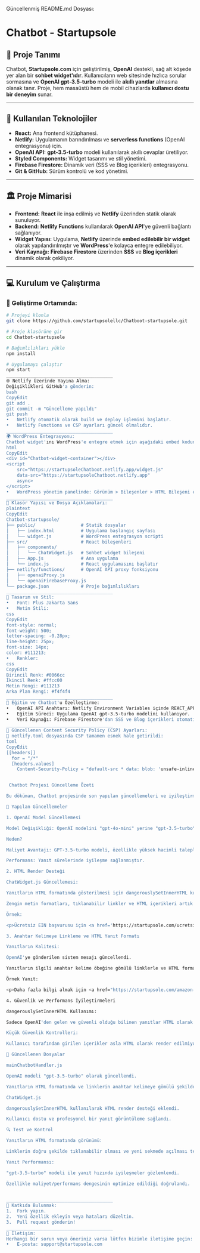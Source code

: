 Güncellenmiş README.md Dosyası:
# Chatbot - Startupsole

## 📄 Proje Tanımı

Chatbot, **Startupsole.com** için geliştirilmiş, **OpenAI** destekli, sağ alt köşede yer alan bir **sohbet widget'ıdır**. Kullanıcıların web sitesinde hızlıca sorular sormasına ve **OpenAI gpt-3.5-turbo** modeli ile **akıllı yanıtlar** almasına olanak tanır. Proje, hem masaüstü hem de mobil cihazlarda **kullanıcı dostu bir deneyim** sunar.

---

## 🚀 Kullanılan Teknolojiler

- **React:** Ana frontend kütüphanesi.
- **Netlify:** Uygulamanın barındırılması ve **serverless functions** (OpenAI entegrasyonu) için.
- **OpenAI API:** **gpt-3.5-turbo** modeli kullanılarak akıllı cevaplar üretiliyor.
- **Styled Components:** Widget tasarımı ve stil yönetimi.
- **Firebase Firestore:** Dinamik veri (SSS ve Blog içerikleri) entegrasyonu.
- **Git & GitHub:** Sürüm kontrolü ve kod yönetimi.

---

## 🏛️ Proje Mimarisi

- **Frontend:** **React** ile inşa edilmiş ve **Netlify** üzerinden statik olarak sunuluyor.
- **Backend:** **Netlify Functions** kullanılarak **OpenAI API**'ye güvenli bağlantı sağlanıyor.
- **Widget Yapısı:** Uygulama, **Netlify** üzerinde **embed edilebilir bir widget** olarak yapılandırılmıştır ve **WordPress**'e kolayca entegre edilebiliyor.
- **Veri Kaynağı:** **Firebase Firestore** üzerinden **SSS** ve **Blog içerikleri** dinamik olarak çekiliyor.

---

## 💻 Kurulum ve Çalıştırma

### 📂 **Geliştirme Ortamında:**

```bash
# Projeyi klonla
git clone https://github.com/startupsolellc/Chatboot-startupsole.git

# Proje klasörüne gir
cd Chatbot-startupsole

# Bağımlılıkları yükle
npm install

# Uygulamayı çalıştır
npm start
________________________________________
🌐 Netlify Üzerinde Yayına Alma:
Değişiklikleri GitHub'a gönderin:
bash
CopyEdit
git add .
git commit -m "Güncelleme yapıldı"
git push
•	Netlify otomatik olarak build ve deploy işlemini başlatır.
•	Netlify Functions ve CSP ayarları güncel olmalıdır.
________________________________________
🌍 WordPress Entegrasyonu:
Chatbot widget'ını WordPress'e entegre etmek için aşağıdaki embed kodunu kullanabilirsiniz:
html
CopyEdit
<div id="Chatbot-widget-container"></div>
<script
    src="https://startupsoleChatboot.netlify.app/widget.js"
    data-src="https://startupsoleChatboot.netlify.app"
    async>
</script>
•	WordPress yönetim panelinde: Görünüm > Bileşenler > HTML Bileşeni ekleyerek bu kodu yapıştırın.
________________________________________
📂 Klasör Yapısı ve Dosya Açıklamaları:
plaintext
CopyEdit
Chatbot-startupsole/
├── public/                 # Statik dosyalar
│   ├── index.html          # Uygulama başlangıç sayfası
│   └── widget.js           # WordPress entegrasyon scripti
├── src/                    # React bileşenleri
│   ├── components/
│   │   └── ChatWidget.js   # Sohbet widget bileşeni
│   ├── App.js              # Ana uygulama
│   └── index.js            # React uygulamasını başlatır
├── netlify/functions/      # OpenAI API proxy fonksiyonu
│   ├── openaiProxy.js
│   └── openaiFirebaseProxy.js
└── package.json            # Proje bağımlılıkları
________________________________________
🎨 Tasarım ve Stil:
•	Font: Plus Jakarta Sans
•	Metin Stili:
css
CopyEdit
font-style: normal;
font-weight: 500;
letter-spacing: -0.28px;
line-height: 25px;
font-size: 14px;
color: #111213;
•	Renkler:
css
CopyEdit
Birincil Renk: #0066cc
İkincil Renk: #ffcc00
Metin Rengi: #111213
Arka Plan Rengi: #f4f4f4
________________________________________
🧠 Eğitim ve Chatbot'u Özelleştirme:
•	OpenAI API Anahtarı: Netlify Environment Variables içinde REACT_APP_OPENAI_API_KEY olarak tanımlı.
•	Eğitim Süreci: Uygulama OpenAI gpt-3.5-turbo modelini kullanıyor.
•	Veri Kaynağı: Firebase Firestore'dan SSS ve Blog içerikleri otomatik olarak çekiliyor.
________________________________________
🔄 Güncellenen Content Security Policy (CSP) Ayarları:
📄 netlify.toml dosyasında CSP tamamen esnek hale getirildi:
toml
CopyEdit
[[headers]]
  for = "/*"
  [headers.values]
    Content-Security-Policy = "default-src * data: blob: 'unsafe-inline' 'unsafe-eval'; connect-src *; script-src * 'unsafe-inline' 'unsafe-eval'; style-src * 'unsafe-inline'; frame-src *;"


 Chatbot Projesi Güncelleme Özeti

Bu döküman, Chatbot projesinde son yapılan güncellemeleri ve iyileştirmeleri özetlemektedir. Özellikle OpenAI entegrasyonu, HTML render desteği ve maliyet optimizasyonları hakkında bilgi verecektir.

🚀 Yapılan Güncellemeler

1. OpenAI Model Güncellemesi

Model Değişikliği: OpenAI modelini "gpt-4o-mini" yerine "gpt-3.5-turbo" modeline geçirdik.

Neden?

Maliyet Avantajı: GPT-3.5-turbo modeli, özellikle yüksek hacimli taleplerde maliyetleri önemli ölçüde düşürmektedir.

Performans: Yanıt sürelerinde iyileşme sağlanmıştır.

2. HTML Render Desteği

ChatWidget.js Güncellemesi:

Yanıtların HTML formatında gösterilmesi için dangerouslySetInnerHTML kullanıldı.

Zengin metin formatları, tıklanabilir linkler ve HTML içerikleri artık doğru şekilde gösteriliyor.

Örnek:

<p>Ücretsiz EIN başvurusu için <a href='https://startupsole.com/ucretsiz-ein-basvuru-kampanyasi/' target='_blank'>bu içeriğe</a> göz atabilirsiniz.</p>

3. Anahtar Kelimeye Linkleme ve HTML Yanıt Formatı

Yanıtların Kalitesi:

OpenAI'ye gönderilen sistem mesajı güncellendi.

Yanıtların ilgili anahtar kelime öbeğine gömülü linklerle ve HTML formatında gelmesi sağlandı.

Örnek Yanıt:

<p>Daha fazla bilgi almak için <a href="https://startupsole.com/amazon-icin-abdde-sirket-kurulabilen-9-eyalet/" target="_blank">bu içeriğe göz atın</a>.</p>

4. Güvenlik ve Performans İyileştirmeleri

dangerouslySetInnerHTML Kullanımı:

Sadece OpenAI'den gelen ve güvenli olduğu bilinen yanıtlar HTML olarak render ediliyor.

Küçük Güvenlik Kontrolleri:

Kullanıcı tarafından girilen içerikler asla HTML olarak render edilmiyor, sadece bot yanıtları için geçerli.

📂 Güncellenen Dosyalar

mainChatbotHandler.js

OpenAI modeli "gpt-3.5-turbo" olarak güncellendi.

Yanıtların HTML formatında ve linklerin anahtar kelimeye gömülü şekilde gelmesi sağlandı.

ChatWidget.js

dangerouslySetInnerHTML kullanılarak HTML render desteği eklendi.

Kullanıcı dostu ve profesyonel bir yanıt görüntüleme sağlandı.

🔍 Test ve Kontrol

Yanıtların HTML formatında görünümü:

Linklerin doğru şekilde tıklanabilir olması ve yeni sekmede açılması test edildi.

Yanıt Performansı:

"gpt-3.5-turbo" modeli ile yanıt hızında iyileşmeler gözlemlendi.

Özellikle maliyet/performans dengesinin optimize edildiği doğrulandı.

   
________________________________________
👥 Katkıda Bulunmak:
1.	Fork yapın.
2.	Yeni özellik ekleyin veya hataları düzeltin.
3.	Pull request gönderin!
________________________________________
📧 İletişim:
Herhangi bir sorun veya öneriniz varsa lütfen bizimle iletişime geçin:
•	E-posta: support@startupsole.com

